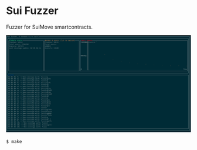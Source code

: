 # Sui Fuzzer

Fuzzer for SuiMove smartcontracts.

![screenshot](./imgs/screenshot1.png)

```bash
$ make
```
